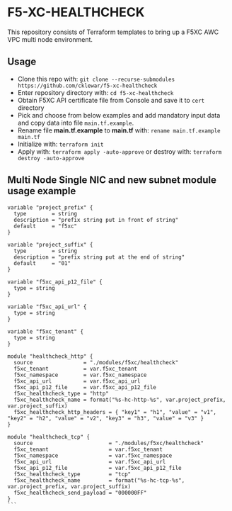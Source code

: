 # F5-XC-HEALTHCHECK
This repository consists of Terraform templates to bring up a F5XC AWC VPC multi node environment.

## Usage

- Clone this repo with: `git clone --recurse-submodules https://github.com/cklewar/f5-xc-healthcheck`
- Enter repository directory with: `cd f5-xc-healthcheck`
- Obtain F5XC API certificate file from Console and save it to `cert` directory
- Pick and choose from below examples and add mandatory input data and copy data into file `main.tf.example`.
- Rename file __main.tf.example__ to __main.tf__ with: `rename main.tf.example main.tf`
- Initialize with: `terraform init`
- Apply with: `terraform apply -auto-approve` or destroy with: `terraform destroy -auto-approve`

## Multi Node Single NIC and new subnet module usage example

````hcl
variable "project_prefix" {
  type        = string
  description = "prefix string put in front of string"
  default     = "f5xc"
}

variable "project_suffix" {
  type        = string
  description = "prefix string put at the end of string"
  default     = "01"
}

variable "f5xc_api_p12_file" {
  type = string
}

variable "f5xc_api_url" {
  type = string
}

variable "f5xc_tenant" {
  type = string
}

module "healthcheck_http" {
  source                = "./modules/f5xc/healthcheck"
  f5xc_tenant           = var.f5xc_tenant
  f5xc_namespace        = var.f5xc_namespace
  f5xc_api_url          = var.f5xc_api_url
  f5xc_api_p12_file     = var.f5xc_api_p12_file
  f5xc_healthcheck_type = "http"
  f5xc_healthcheck_name = format("%s-hc-http-%s", var.project_prefix, var.project_suffix)
  f5xc_healthcheck_http_headers = { "key1" = "h1", "value" = "v1", "key2" = "h2", "value" = "v2", "key3" = "h3", "value" = "v3" }
}

module "healthcheck_tcp" {
  source                        = "./modules/f5xc/healthcheck"
  f5xc_tenant                   = var.f5xc_tenant
  f5xc_namespace                = var.f5xc_namespace
  f5xc_api_url                  = var.f5xc_api_url
  f5xc_api_p12_file             = var.f5xc_api_p12_file
  f5xc_healthcheck_type         = "tcp"
  f5xc_healthcheck_name         = format("%s-hc-tcp-%s", var.project_prefix, var.project_suffix)
  f5xc_healthcheck_send_payload = "000000FF"
}
```
